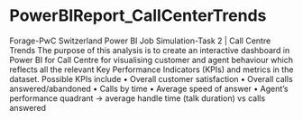 # PowerBIReport_CallCenterTrends
Forage-PwC Switzerland Power BI Job Simulation-Task 2  | Call Centre Trends
The purpose of this analysis is to create an interactive dashboard in Power BI for Call Centre for visualising customer and agent behaviour which reflects all the relevant Key Performance Indicators (KPIs) and metrics in the dataset.
Possible KPIs include
•	Overall customer satisfaction
•	Overall calls answered/abandoned
•	Calls by time
•	Average speed of answer
•	Agent’s performance quadrant -> average handle time (talk duration) vs calls answered
